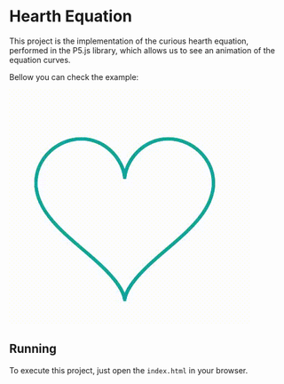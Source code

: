# Hearth Equation
This project is the implementation of the curious hearth equation, performed in the P5.js library, which allows us to see an animation of the equation curves.

Bellow you can check the example:


![](heart.gif)

## Running
To execute this project, just open the `index.html` in your browser.